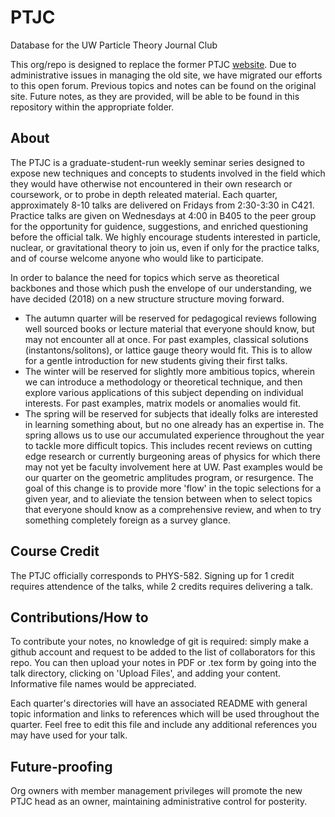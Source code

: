 # PTJC
Database for the UW Particle Theory Journal Club

This org/repo is designed to replace the former PTJC [website](https://sharepoint.washington.edu/phys/wiki/ptjc/). Due to administrative issues in managing the old site, we have migrated our efforts to this open forum. Previous topics and notes can be found on the original site. Future notes, as they are provided, will be able to be found in this repository within the appropriate folder. 

## About

The PTJC is a graduate-student-run weekly seminar series designed to expose new techniques and concepts to students involved in the field which they would have otherwise not encountered in their own research or coursework, or to probe in depth releated material. Each quarter, approximately 8-10 talks are delivered on Fridays from 2:30-3:30 in C421. Practice talks are given on Wednesdays at 4:00 in B405 to the peer group for the opportunity for guidence, suggestions, and enriched questioning before the official talk. We highly encourage students interested in particle, nuclear, or gravitational theory to join us, even if only for the practice talks, and of course welcome anyone who would like to participate. 

In order to balance the need for topics which serve as theoretical backbones and those which push the envelope of our understanding, we have decided (2018) on a new structure structure moving forward. 
* The autumn quarter will be reserved for pedagogical reviews following well sourced books or lecture material that everyone should know, but may not encounter all at once. For past examples, classical solutions (instantons/solitons), or lattice gauge theory would fit. This is to allow for a gentle introduction for new students giving their first talks. 
* The winter will be reserved for slightly more ambitious topics, wherein we can introduce a methodology or theoretical technique, and then explore various applications of this subject depending on individual interests. For past examples, matrix models or anomalies would fit.
* The spring will be reserved for subjects that ideally folks are interested in learning something about, but no one already has an expertise in. The spring allows us to use our accumulated experience throughout the year to tackle more difficult topics. This includes recent reviews on cutting edge research or currently burgeoning areas of physics for which there may not yet be faculty involvement here at UW. Past examples would be our quarter on the geometric amplitudes program, or resurgence. 
The goal of this change is to provide more 'flow' in the topic selections for a given year, and to alieviate the tension between when to select topics that everyone should know as a comprehensive review, and when to try something completely foreign as a survey glance. 

## Course Credit

The PTJC officially corresponds to PHYS-582. Signing up for 1 credit requires attendence of the talks, while 2 credits requires delivering a talk.

## Contributions/How to

To contribute your notes, no knowledge of git is required: simply make a github account and request to be added to the list of collaborators for this repo. You can then upload your notes in PDF or .tex form by going into the talk directory, clicking on 'Upload Files', and adding your content. Informative file names would be appreciated.

Each quarter's directories will have an associated README with general topic information and links to references which will be used throughout the quarter. Feel free to edit this file and include any additional references you may have used for your talk.

## Future-proofing
Org owners with member management privileges will promote the new PTJC head as an owner, maintaining administrative control for posterity. 
